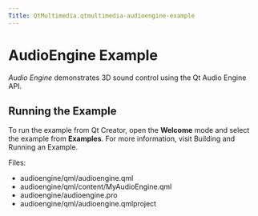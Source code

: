 ```yaml
---
Title: QtMultimedia.qtmultimedia-audioengine-example
---
```

        
AudioEngine Example
===================

<span class="subtitle"></span>
<span id="details"></span>
*Audio Engine* demonstrates 3D sound control using the Qt Audio Engine API.

<span id="running-the-example"></span>
Running the Example
-------------------

To run the example from Qt Creator, open the **Welcome** mode and select the example from **Examples**. For more information, visit Building and Running an Example.

Files:

-   audioengine/qml/audioengine.qml
-   audioengine/qml/content/MyAudioEngine.qml
-   audioengine/audioengine.pro
-   audioengine/qml/audioengine.qmlproject

